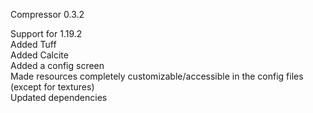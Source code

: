 Compressor 0.3.2

Support for 1.19.2  
Added Tuff  
Added Calcite  
Added a config screen  
Made resources completely customizable/accessible in the config files (except for textures)  
Updated dependencies  